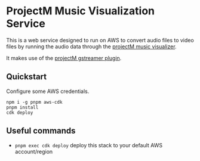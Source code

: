 # ProjectM Music Visualization Service

This is a web service designed to run on AWS to convert audio files to video files by
running the audio data through the [projectM music visualizer](https://github.com/projectM-visualizer/projectm).

It makes use of the [projectM gstreamer plugin](https://github.com/projectM-visualizer/gst-projectm).

## Quickstart

Configure some AWS credentials.

```shell
npm i -g pnpm aws-cdk
pnpm install
cdk deploy
```

## Useful commands

* `pnpm exec cdk deploy`  deploy this stack to your default AWS account/region
